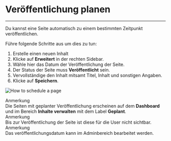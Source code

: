 # Veröffentlichung planen
<!-- Position: 4 -->
<!-- Date: 2017-08-24 22:00:00 -->
---
Du kannst eine Seite automatisch zu einem bestimmten Zeitpunkt veröffentlichen.

Führe folgende Schritte aus um dies zu tun:
1. Erstelle einen neuen Inhalt
2. Klicke auf **Erweitert** in der rechten Sidebar.
3. Wähle hier das Datum der Veröffentlichung der Seite.
4. Der Status der Seite muss  **Veröffentlicht** sein.
5. Vervollständige den Inhalt mitsamt Titel, Inhalt und sonstigen Angaben.
6. Klicke auf **Speichern**.

![How to schedule a page](https://df6m0u2ovo2fu.cloudfront.net/images/documentation-english/scheduled-page.png)

<div class="note">
<div class="title">Anmerkung</div>
Die Seiten mit geplanter Veröffentlichung erscheinen auf dem <b>Dashboard</b> und im Bereich <b>Inhalte verwalten</b> mit dem Label <b>Geplant</b>.
</div>

<div class="note">
<div class="title">Anmerkung</div>
Bis zur Veröffentlichung der Seite ist diese für die User nicht sichtbar.
</div>

<div class="note">
<div class="title">Anmerkung</div>
Das veröffentlichungsdatum kann im Adminbereich bearbeitet werden.
</div>
